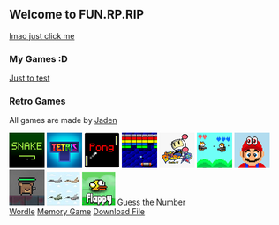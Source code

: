 ## Welcome to FUN.RP.RIP                                                                     




[lmao just click me](https://jadyennbt.github.io/Funny/)





### My Games :D
                                                              


[Just to test](video.html)     


### Retro Games
All games are made by [Jaden](jaden)

[![Snake](snake.png "Snake")](snake.html)
[![Tetris](tetris.png "Tetris")](tetris.html)
[![Pong](pong.png "Pong")](pong.html)
[![Breakout](Breakout.png "Breakout")](breakout.html)
[![Bomberman](bomberman.png "Bomberman")](bomberman.html)
[![Jetcat](Jetcat.png "Jetcat")](jetcat.html)
[![super mario Odyssey](mario.png "super mario Odyssey")](Marion.html)
[![Battlenite Pixel](battlenite.png "Battlenite Pixel")](battlenite.html)
[![Mission I The Plane](plane.jpg "Mission I The Plane")](plane.html)
[![Flappy Bird](Bird.png "Flappy bird")](gg.MP.html)
[Guess the Number](gg.html)  
[Wordle](https://jadyennbt.github.io/wordle-speedrun/)
[Memory Game](https://jadyennbt.github.io/memory-game/)
<a href="patrick.png" download>Download File</a>
